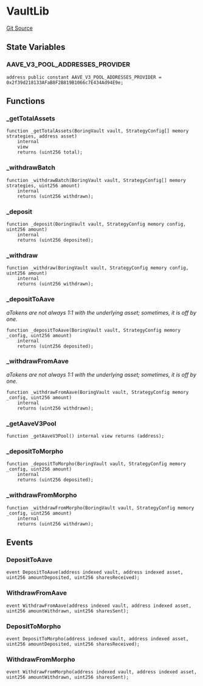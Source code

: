 # VaultLib
[Git Source](https://github.com/Level-Money/contracts/blob/2607489a5c9f8e78f7e44db8057f41dc3a8c07c9/src/v2/common/libraries/VaultLib.sol)


## State Variables
### AAVE_V3_POOL_ADDRESSES_PROVIDER

```solidity
address public constant AAVE_V3_POOL_ADDRESSES_PROVIDER = 0x2f39d218133AFaB8F2B819B1066c7E434Ad94E9e;
```


## Functions
### _getTotalAssets


```solidity
function _getTotalAssets(BoringVault vault, StrategyConfig[] memory strategies, address asset)
    internal
    view
    returns (uint256 total);
```

### _withdrawBatch


```solidity
function _withdrawBatch(BoringVault vault, StrategyConfig[] memory strategies, uint256 amount)
    internal
    returns (uint256 withdrawn);
```

### _deposit


```solidity
function _deposit(BoringVault vault, StrategyConfig memory config, uint256 amount)
    internal
    returns (uint256 deposited);
```

### _withdraw


```solidity
function _withdraw(BoringVault vault, StrategyConfig memory config, uint256 amount)
    internal
    returns (uint256 withdrawn);
```

### _depositToAave

*aTokens are not always 1:1 with the underlying asset; sometimes, it is off by one.*


```solidity
function _depositToAave(BoringVault vault, StrategyConfig memory _config, uint256 amount)
    internal
    returns (uint256 deposited);
```

### _withdrawFromAave

*aTokens are not always 1:1 with the underlying asset; sometimes, it is off by one.*


```solidity
function _withdrawFromAave(BoringVault vault, StrategyConfig memory _config, uint256 amount)
    internal
    returns (uint256 withdrawn);
```

### _getAaveV3Pool


```solidity
function _getAaveV3Pool() internal view returns (address);
```

### _depositToMorpho


```solidity
function _depositToMorpho(BoringVault vault, StrategyConfig memory _config, uint256 amount)
    internal
    returns (uint256 deposited);
```

### _withdrawFromMorpho


```solidity
function _withdrawFromMorpho(BoringVault vault, StrategyConfig memory _config, uint256 amount)
    internal
    returns (uint256 withdrawn);
```

## Events
### DepositToAave

```solidity
event DepositToAave(address indexed vault, address indexed asset, uint256 amountDeposited, uint256 sharesReceived);
```

### WithdrawFromAave

```solidity
event WithdrawFromAave(address indexed vault, address indexed asset, uint256 amountWithdrawn, uint256 sharesSent);
```

### DepositToMorpho

```solidity
event DepositToMorpho(address indexed vault, address indexed asset, uint256 amountDeposited, uint256 sharesReceived);
```

### WithdrawFromMorpho

```solidity
event WithdrawFromMorpho(address indexed vault, address indexed asset, uint256 amountWithdrawn, uint256 sharesSent);
```

